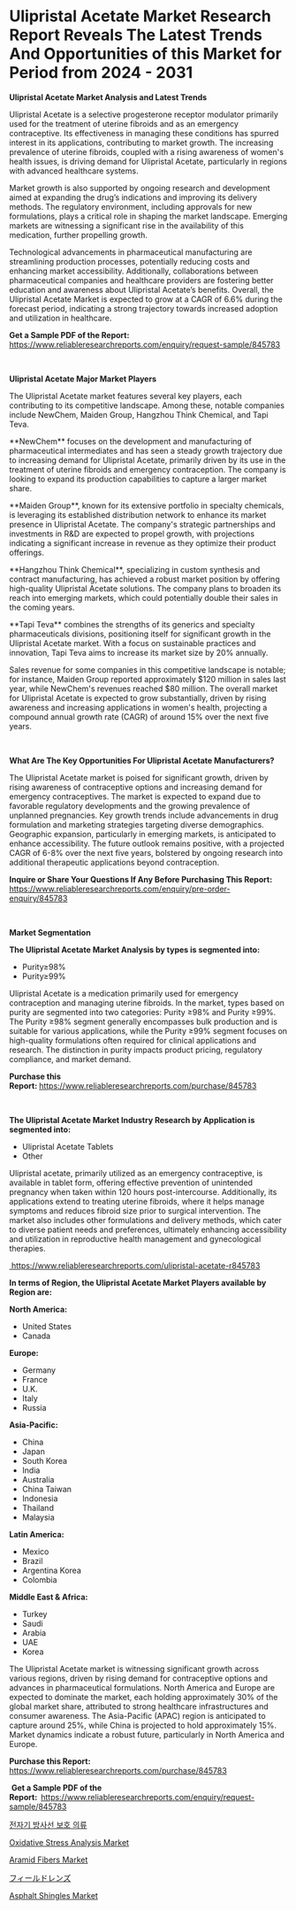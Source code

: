 <p><h1>Ulipristal Acetate Market Research Report Reveals The Latest Trends And Opportunities of this Market for Period from 2024 - 2031</h1></p><p><strong>Ulipristal Acetate Market Analysis and Latest Trends</strong></p>
<p><p>Ulipristal Acetate is a selective progesterone receptor modulator primarily used for the treatment of uterine fibroids and as an emergency contraceptive. Its effectiveness in managing these conditions has spurred interest in its applications, contributing to market growth. The increasing prevalence of uterine fibroids, coupled with a rising awareness of women's health issues, is driving demand for Ulipristal Acetate, particularly in regions with advanced healthcare systems.</p><p>Market growth is also supported by ongoing research and development aimed at expanding the drug’s indications and improving its delivery methods. The regulatory environment, including approvals for new formulations, plays a critical role in shaping the market landscape. Emerging markets are witnessing a significant rise in the availability of this medication, further propelling growth.</p><p>Technological advancements in pharmaceutical manufacturing are streamlining production processes, potentially reducing costs and enhancing market accessibility. Additionally, collaborations between pharmaceutical companies and healthcare providers are fostering better education and awareness about Ulipristal Acetate’s benefits. Overall, the Ulipristal Acetate Market is expected to grow at a CAGR of 6.6% during the forecast period, indicating a strong trajectory towards increased adoption and utilization in healthcare.</p></p>
<p><strong>Get a Sample PDF of the Report:&nbsp;</strong> <a href="https://www.reliableresearchreports.com/enquiry/request-sample/845783?utm_campaign=123&utm_medium=2&utm_source=Github&utm_content=ia&utm_term=13112024&utm_id=ulipristal-acetate">https://www.reliableresearchreports.com/enquiry/request-sample/845783</a></p>
<p>&nbsp;</p>
<p><strong>Ulipristal Acetate Major Market Players</strong></p>
<p><p>The Ulipristal Acetate market features several key players, each contributing to its competitive landscape. Among these, notable companies include NewChem, Maiden Group, Hangzhou Think Chemical, and Tapi Teva. </p><p>**NewChem** focuses on the development and manufacturing of pharmaceutical intermediates and has seen a steady growth trajectory due to increasing demand for Ulipristal Acetate, primarily driven by its use in the treatment of uterine fibroids and emergency contraception. The company is looking to expand its production capabilities to capture a larger market share.</p><p>**Maiden Group**, known for its extensive portfolio in specialty chemicals, is leveraging its established distribution network to enhance its market presence in Ulipristal Acetate. The company's strategic partnerships and investments in R&D are expected to propel growth, with projections indicating a significant increase in revenue as they optimize their product offerings.</p><p>**Hangzhou Think Chemical**, specializing in custom synthesis and contract manufacturing, has achieved a robust market position by offering high-quality Ulipristal Acetate solutions. The company plans to broaden its reach into emerging markets, which could potentially double their sales in the coming years.</p><p>**Tapi Teva** combines the strengths of its generics and specialty pharmaceuticals divisions, positioning itself for significant growth in the Ulipristal Acetate market. With a focus on sustainable practices and innovation, Tapi Teva aims to increase its market size by 20% annually.</p><p>Sales revenue for some companies in this competitive landscape is notable; for instance, Maiden Group reported approximately $120 million in sales last year, while NewChem's revenues reached $80 million. The overall market for Ulipristal Acetate is expected to grow substantially, driven by rising awareness and increasing applications in women's health, projecting a compound annual growth rate (CAGR) of around 15% over the next five years.</p></p>
<p>&nbsp;</p>
<p><strong>What Are The Key Opportunities For Ulipristal Acetate Manufacturers?</strong></p>
<p><p>The Ulipristal Acetate market is poised for significant growth, driven by rising awareness of contraceptive options and increasing demand for emergency contraceptives. The market is expected to expand due to favorable regulatory developments and the growing prevalence of unplanned pregnancies. Key growth trends include advancements in drug formulation and marketing strategies targeting diverse demographics. Geographic expansion, particularly in emerging markets, is anticipated to enhance accessibility. The future outlook remains positive, with a projected CAGR of 6-8% over the next five years, bolstered by ongoing research into additional therapeutic applications beyond contraception.</p></p>
<p><strong>Inquire or Share Your Questions If Any Before Purchasing This Report:</strong> <a href="https://www.reliableresearchreports.com/enquiry/pre-order-enquiry/845783?utm_campaign=123&utm_medium=2&utm_source=Github&utm_content=ia&utm_term=13112024&utm_id=ulipristal-acetate">https://www.reliableresearchreports.com/enquiry/pre-order-enquiry/845783</a></p>
<p>&nbsp;</p>
<p><strong>Market Segmentation</strong></p>
<p><strong>The Ulipristal Acetate Market Analysis by types is segmented into:</strong></p>
<p><ul><li>Purity≥98%</li><li>Purity≥99%</li></ul></p>
<p><p>Ulipristal Acetate is a medication primarily used for emergency contraception and managing uterine fibroids. In the market, types based on purity are segmented into two categories: Purity ≥98% and Purity ≥99%. The Purity ≥98% segment generally encompasses bulk production and is suitable for various applications, while the Purity ≥99% segment focuses on high-quality formulations often required for clinical applications and research. The distinction in purity impacts product pricing, regulatory compliance, and market demand.</p></p>
<p><strong>Purchase this Report:&nbsp;</strong><a href="https://www.reliableresearchreports.com/purchase/845783?utm_campaign=123&utm_medium=2&utm_source=Github&utm_content=ia&utm_term=13112024&utm_id=ulipristal-acetate">https://www.reliableresearchreports.com/purchase/845783</a></p>
<p>&nbsp;</p>
<p><strong>The Ulipristal Acetate Market Industry Research by Application is segmented into:</strong></p>
<p><ul><li>Ulipristal Acetate Tablets</li><li>Other</li></ul></p>
<p><p>Ulipristal acetate, primarily utilized as an emergency contraceptive, is available in tablet form, offering effective prevention of unintended pregnancy when taken within 120 hours post-intercourse. Additionally, its applications extend to treating uterine fibroids, where it helps manage symptoms and reduces fibroid size prior to surgical intervention. The market also includes other formulations and delivery methods, which cater to diverse patient needs and preferences, ultimately enhancing accessibility and utilization in reproductive health management and gynecological therapies.</p></p>
<p><a href="https://www.reliableresearchreports.com/ulipristal-acetate-r845783?utm_campaign=123&utm_medium=2&utm_source=Github&utm_content=ia&utm_term=13112024&utm_id=ulipristal-acetate">&nbsp;https://www.reliableresearchreports.com/ulipristal-acetate-r845783</a></p>
<p><strong>In terms of Region, the Ulipristal Acetate Market Players available by Region are:</strong></p>
<p>
    <p> <strong> North America: </strong>
        <ul>
            <li>United States</li>
            <li>Canada</li>
        </ul>
        </p> 
    <p> <strong> Europe: </strong>
        <ul>
            <li>Germany</li>
            <li>France</li>
            <li>U.K.</li>
            <li>Italy</li>
            <li>Russia</li>
        </ul>
        </p> 
    <p> <strong> Asia-Pacific: </strong>
        <ul>
            <li>China</li>
            <li>Japan</li>
            <li>South Korea</li>
            <li>India</li>
            <li>Australia</li>
            <li>China Taiwan</li>
            <li>Indonesia</li>
            <li>Thailand</li>
            <li>Malaysia</li>
        </ul>
        </p> 
    <p> <strong> Latin America: </strong>
        <ul>
            <li>Mexico</li>
            <li>Brazil</li>
            <li>Argentina Korea</li>
            <li>Colombia</li>
        </ul>
        </p> 
    <p> <strong> Middle East & Africa: </strong>
        <ul>
            <li>Turkey</li>
            <li>Saudi</li>
            <li>Arabia</li>
            <li>UAE</li>
            <li>Korea</li>
        </ul>
    </p>
    </p>
<p><p>The Ulipristal Acetate market is witnessing significant growth across various regions, driven by rising demand for contraceptive options and advances in pharmaceutical formulations. North America and Europe are expected to dominate the market, each holding approximately 30% of the global market share, attributed to strong healthcare infrastructures and consumer awareness. The Asia-Pacific (APAC) region is anticipated to capture around 25%, while China is projected to hold approximately 15%. Market dynamics indicate a robust future, particularly in North America and Europe.</p></p>
<p><strong>Purchase this Report: </strong><a href="https://www.reliableresearchreports.com/purchase/845783?utm_campaign=123&utm_medium=2&utm_source=Github&utm_content=ia&utm_term=13112024&utm_id=ulipristal-acetate">https://www.reliableresearchreports.com/purchase/845783</a></p>
<p>&nbsp;<strong>Get a Sample PDF of the Report:&nbsp;&nbsp;</strong><a href="https://www.reliableresearchreports.com/enquiry/request-sample/845783?utm_campaign=123&utm_medium=2&utm_source=Github&utm_content=ia&utm_term=13112024&utm_id=ulipristal-acetate">https://www.reliableresearchreports.com/enquiry/request-sample/845783</a></p>
<p><strong></strong></p>
<p><p><a href="https://github.com/laholand/Market-Research-Report-List-6/blob/main/447755723961.md?utm_campaign=123&utm_medium=2&utm_source=Github&utm_content=ia&utm_term=13112024&utm_id=ulipristal-acetate">전자기 방사선 보호 의류</a></p><p><a href="https://issuu.com/reportprime-2/docs/oxidative-stress-analysis-market-si_b363506f593481?utm_campaign=123&utm_medium=2&utm_source=Github&utm_content=ia&utm_term=13112024&utm_id=ulipristal-acetate">Oxidative Stress Analysis Market</a></p><p><a href="https://www.linkedin.com/pulse/exploring-aramid-fibers-market-dynamics-global-trends-pzfjf?utm_campaign=123&utm_medium=2&utm_source=Github&utm_content=ia&utm_term=13112024&utm_id=ulipristal-acetate">Aramid Fibers Market</a></p><p><a href="https://github.com/mohamedbakry57/Market-Research-Report-List-6/blob/main/133421023780.md?utm_campaign=123&utm_medium=2&utm_source=Github&utm_content=ia&utm_term=13112024&utm_id=ulipristal-acetate">フィールドレンズ</a></p><p><a href="https://www.linkedin.com/pulse/exploring-asphalt-shingles-market-dynamics-revenue-analysis-pzxkf?utm_campaign=123&utm_medium=2&utm_source=Github&utm_content=ia&utm_term=13112024&utm_id=ulipristal-acetate">Asphalt Shingles Market</a></p></p>